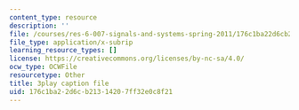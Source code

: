 ```yaml
---
content_type: resource
description: ''
file: /courses/res-6-007-signals-and-systems-spring-2011/176c1ba22d6cb21314207ff32e0c8f21_3UkGd3LK2NY.srt
file_type: application/x-subrip
learning_resource_types: []
license: https://creativecommons.org/licenses/by-nc-sa/4.0/
ocw_type: OCWFile
resourcetype: Other
title: 3play caption file
uid: 176c1ba2-2d6c-b213-1420-7ff32e0c8f21
---
```


